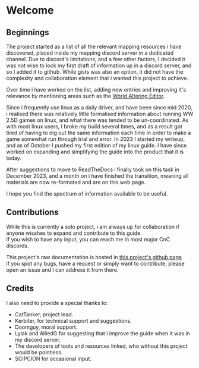 # Welcome
## Beginnings

The project started as a list of all the relevant mapping resources i have discovered, placed inside my mapping discord server in a dedicated channel. Due to discord's limitations, and a few other factors, I decided it was not wise to lock my first draft of information up in a discord server, and so I added it to github. While gists was also an option, it did not have the complexity and collaboration element that i wanted this project to achieve.

Over time i have worked on the list, adding new entries and improving it's relevance by mentioning areas such as the [World Altering Editor](https://github.com/Rampastring/WorldAlteringEditor).

Since i frequently use linux as a daily driver, and have been since mid 2020, i realised there was relatively little formalised information about running WW 2.5D games on linux, and what there was tended to be un-coordinated. As with most linux users, I broke my build several times, and as a result got tired of having to dig out the same information each time in order to make a game somewhat run through trial and error. In 2023 I started my writeup, and as of October I pushed my first edition of my linux guide. I have since worked on expanding and simplifying the guide into the product that it is today.

After suggestions to move to ReadTheDocs i finally took on this task in December 2023, and a month on i have finished the transition, meaning all materials are now re-formated and are on this web page.

I hope you find the spectrum of information available to be useful.


## Contributions
While this is currently a solo project, i am always up for collaboration if anyone wisahes to expand and contribute to this guide. <br>
If you wish to have any input, you can reach me in most major CnC discords.

This project's raw documentation is hosted in [this project's github page](https://github.com/CatTanker/cnc_map_tool_guide) <br>
if you spot any bugs, have a request or simply want to contribute, please open an issue and I can address it from there.


## Credits
I also need to provide a special thanks to: <br>
- CatTanker, project lead.
- Kerbiter, for technical support and suggestions. <br>
- Doomguy, moral support. <br>
- Lylak and AlliedG for suggesting that i improve the guide when it was in my discord server. <br>
- The developers of tools and resources linked, who without this project would be pointless. <br>
- SCIPCION for occasional input.

